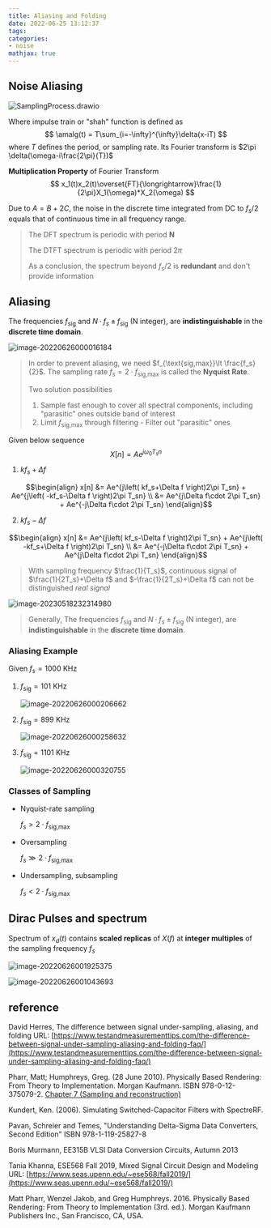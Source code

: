 ```yaml
---
title: Aliasing and Folding
date: 2022-06-25 13:12:37
tags:
categories:
- noise
mathjax: true
---
```


## Noise Aliasing

![SamplingProcess.drawio](aliasing-folding/SamplingProcess.drawio.svg)

Where impulse train or "shah" function is defined as
$$
\amalg(t) = T\sum_{i=-\infty}^{\infty}\delta(x-iT)
$$
where $T$ defines the period, or sampling rate. Its Fourier transform is $2\pi \delta(\omega-i\frac{2\pi}{T})$

**Multiplication Property** of Fourier Transform
$$
x_1(t)x_2(t)\overset{FT}{\longrightarrow}\frac{1}{2\pi}X_1(\omega)*X_2(\omega)
$$


Due to $A = B+2C$, the noise in the discrete time integrated from DC to $f_s/2$ equals that of continuous time in all frequency range.

> The DFT spectrum is periodic with period **N**
>
> The DTFT spectrum is periodic  with period $2\pi$
>
> As a conclusion, the spectrum beyond $f_s/2$ is **redundant** and don't provide information

## Aliasing

The frequencies $f_{\text{sig}}$ and $N· f_s ±f_{\text{sig}}$ (N integer), are **indistinguishable** in the **discrete time domain**.

![image-20220626000016184](aliasing-folding/image-20220626000016184.png)

> In order to prevent aliasing, we need $f_{\text{sig,max}}\lt \frac{f_s}{2}$. The sampling rate $f_s=2\cdot f_{\text{sig,max}}$ is called the **Nyquist Rate**.
>
> Two solution possibilities
>
> 1.  Sample fast enough to cover all spectral components, including "parasitic" ones outside band of interest
> 2. Limit $f_{\text{sig,max}}$ through filtering - Filter out "parasitic" ones 



Given below sequence
$$
X[n] =A e^{j\omega _0 T_s n}
$$

1. $kf_s + \Delta f$

$$\begin{align}
x[n] &= Ae^{j\left( kf_s+\Delta f \right)2\pi T_sn} + Ae^{j\left( -kf_s-\Delta f \right)2\pi T_sn} \\
&= Ae^{j\Delta f\cdot 2\pi T_sn} + Ae^{-j\Delta f\cdot 2\pi T_sn}
\end{align}$$

2. $kf_s - \Delta f$

$$\begin{align}
x[n] &= Ae^{j\left( kf_s-\Delta f \right)2\pi T_sn} + Ae^{j\left( -kf_s+\Delta f \right)2\pi T_sn} \\
&= Ae^{-j\Delta f\cdot 2\pi T_sn} + Ae^{j\Delta f\cdot 2\pi T_sn}
\end{align}$$

> With sampling frequency $\frac{1}{T_s}$, continuous signal of $\frac{1}{2T_s}+\Delta f$ and  $-\frac{1}{2T_s}+\Delta f$ can not be distinguished
> *real signal*

![image-20230518232314980](aliasing-folding/image-20230518232314980.png)



> Generally, The frequencies $f_{\text{sig}}$ and $N· f_s ±f_{\text{sig}}$ (N integer), are **indistinguishable** in the **discrete time domain**.



### Aliasing Example

Given $f_s = 1000$ KHz

1. $f_{\text{sig}}=101$ KHz

   ![image-20220626000206662](aliasing-folding/image-20220626000206662.png)

2. $f_{\text{sig}}=899$ KHz

   ![image-20220626000258632](aliasing-folding/image-20220626000258632.png)

3. $f_{\text{sig}}=1101$ KHz

   ![image-20220626000320755](aliasing-folding/image-20220626000320755.png)

### Classes of Sampling 

- Nyquist-rate sampling

  $f_s \gt 2 \cdot f_{\text{sig,max}}$

- Oversampling

  $f_s \gg  2\cdot f_{\text{sig,max}}$

- Undersampling, subsampling

  $f_s \lt 2\cdot f_{\text{sig,max}}$

## Dirac Pulses and spectrum

Spectrum of $x_d(t)$ contains **scaled replicas** of $X(f)$ at **integer multiples** of the sampling frequency $f_s$

![image-20220626001925375](aliasing-folding/image-20220626001925375.png)

![image-20220626001043693](aliasing-folding/image-20220626001043693.png)

## reference

David Herres, The difference between signal under-sampling, aliasing, and folding URL: [https://www.testandmeasurementtips.com/the-difference-between-signal-under-sampling-aliasing-and-folding-faq/](https://www.testandmeasurementtips.com/the-difference-between-signal-under-sampling-aliasing-and-folding-faq/)

Pharr, Matt; Humphreys, Greg. (28 June 2010). Physically Based Rendering: From Theory to Implementation. Morgan Kaufmann. ISBN 978-0-12-375079-2. [Chapter 7 (Sampling and reconstruction)](https://web.archive.org/web/20131016055332/http://graphics.stanford.edu/~mmp/chapters/pbrt_chapter7.pdf)

Kundert, Ken. (2006). Simulating Switched-Capacitor Filters with SpectreRF.

Pavan, Schreier and Temes, "Understanding Delta-Sigma Data Converters, Second Edition" ISBN 978-1-119-25827-8

Boris Murmann, EE315B VLSI Data Conversion Circuits, Autumn 2013

Tania Khanna, ESE568 Fall 2019, Mixed Signal Circuit Design and Modeling URL: [https://www.seas.upenn.edu/~ese568/fall2019/](https://www.seas.upenn.edu/~ese568/fall2019/)

Matt Pharr, Wenzel Jakob, and Greg Humphreys. 2016. Physically Based Rendering: From Theory to Implementation (3rd. ed.). Morgan Kaufmann Publishers Inc., San Francisco, CA, USA.
